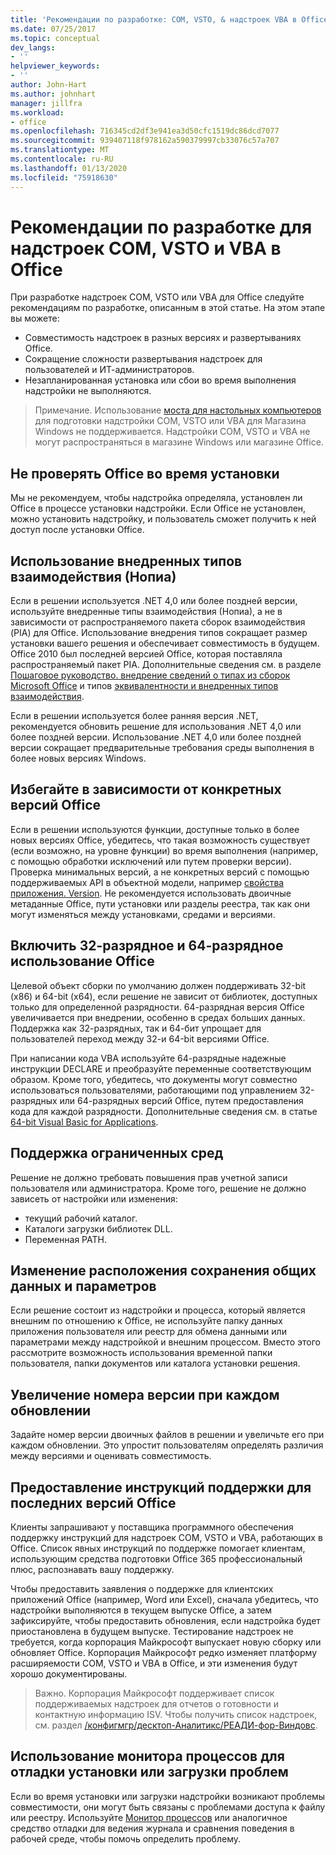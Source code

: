 ```yaml
---
title: 'Рекомендации по разработке: COM, VSTO, & надстроек VBA в Office'
ms.date: 07/25/2017
ms.topic: conceptual
dev_langs:
- ''
helpviewer_keywords:
- ''
author: John-Hart
ms.author: johnhart
manager: jillfra
ms.workload:
- office
ms.openlocfilehash: 716345cd2df3e941ea3d50cfc1519dc86dcd7077
ms.sourcegitcommit: 939407118f978162a590379997cb33076c57a707
ms.translationtype: MT
ms.contentlocale: ru-RU
ms.lasthandoff: 01/13/2020
ms.locfileid: "75918630"
---
```

# <a name="development-best-practices-for-com-vsto-and-vba-add-ins-in-office"></a>Рекомендации по разработке для надстроек COM, VSTO и VBA в Office
  При разработке надстроек COM, VSTO или VBA для Office следуйте рекомендациям по разработке, описанным в этой статье.   На этом этапе вы можете:

- Совместимость надстроек в разных версиях и развертываниях Office.
- Сокращение сложности развертывания надстроек для пользователей и ИТ-администраторов.
- Незапланированная установка или сбои во время выполнения надстройки не выполняются.

>Примечание. Использование [моста для настольных компьютеров](/windows/uwp/porting/desktop-to-uwp-root) для подготовки надстройки COM, VSTO или VBA для Магазина Windows не поддерживается. Надстройки COM, VSTO и VBA не могут распространяться в магазине Windows или магазине Office.

## <a name="do-not-check-for-office-during-installation"></a>Не проверять Office во время установки
 Мы не рекомендуем, чтобы надстройка определяла, установлен ли Office в процессе установки надстройки. Если Office не установлен, можно установить надстройку, и пользователь сможет получить к ней доступ после установки Office.

## <a name="use-embedded-interop-types-nopia"></a>Использование внедренных типов взаимодействия (Нопиа)
Если в решении используется .NET 4,0 или более поздней версии, используйте внедренные типы взаимодействия (Нопиа), а не в зависимости от распространяемого пакета сборок взаимодействия (PIA) для Office. Использование внедрения типов сокращает размер установки вашего решения и обеспечивает совместимость в будущем. Office 2010 был последней версией Office, которая поставляла распространяемый пакет PIA. Дополнительные сведения см. в разделе [Пошаговое руководство. внедрение сведений о типах из сборок Microsoft Office](https://msdn.microsoft.com/library/ee317478.aspx) и типов [эквивалентности и внедренных типов взаимодействия](/windows/uwp/porting/desktop-to-uwp-root).

Если в решении используется более ранняя версия .NET, рекомендуется обновить решение для использования .NET 4,0 или более поздней версии. Использование .NET 4,0 или более поздней версии сокращает предварительные требования среды выполнения в более новых версиях Windows.

## <a name="avoid-depending-on-specific-office-versions"></a>Избегайте в зависимости от конкретных версий Office
Если в решении используются функции, доступные только в более новых версиях Office, убедитесь, что такая возможность существует (если возможно, на уровне функции) во время выполнения (например, с помощью обработки исключений или путем проверки версии). Проверка минимальных версий, а не конкретных версий с помощью поддерживаемых API в объектной модели, например [свойства приложения. Version](<xref:Microsoft.Office.Interop.Excel._Application.Version%2A>). Не рекомендуется использовать двоичные метаданные Office, пути установки или разделы реестра, так как они могут изменяться между установками, средами и версиями.

## <a name="enable-both-32-bit-and-64-bit-office-usage"></a>Включить 32-разрядное и 64-разрядное использование Office
Целевой объект сборки по умолчанию должен поддерживать 32-bit (x86) и 64-bit (x64), если решение не зависит от библиотек, доступных только для определенной разрядности. 64-разрядная версия Office увеличивается при внедрении, особенно в средах больших данных. Поддержка как 32-разрядных, так и 64-бит упрощает для пользователей переход между 32-и 64-bit версиями Office.

При написании кода VBA используйте 64-разрядные надежные инструкции DECLARE и преобразуйте переменные соответствующим образом. Кроме того, убедитесь, что документы могут совместно использоваться пользователями, работающими под управлением 32-разрядных или 64-разрядных версий Office, путем предоставления кода для каждой разрядности. Дополнительные сведения см. в статье [64-bit Visual Basic for Applications](/office/vba/Language/Concepts/Getting-Started/64-bit-visual-basic-for-applications-overview).

## <a name="support-restricted-environments"></a>Поддержка ограниченных сред
Решение не должно требовать повышения прав учетной записи пользователя или администратора. Кроме того, решение не должно зависеть от настройки или изменения:

- текущий рабочий каталог.
- Каталоги загрузки библиотек DLL.
- Переменная PATH.

## <a name="change-the-save-location-of-shared-data-and-settings"></a>Изменение расположения сохранения общих данных и параметров
Если решение состоит из надстройки и процесса, который является внешним по отношению к Office, не используйте папку данных приложения пользователя или реестр для обмена данными или параметрами между надстройкой и внешним процессом. Вместо этого рассмотрите возможность использования временной папки пользователя, папки документов или каталога установки решения.

## <a name="increment-the-version-number-with-each-update"></a>Увеличение номера версии при каждом обновлении
Задайте номер версии двоичных файлов в решении и увеличьте его при каждом обновлении. Это упростит пользователям определять различия между версиями и оценивать совместимость.

## <a name="provide-support-statements-for-the-latest-versions-of-office"></a>Предоставление инструкций поддержки для последних версий Office
Клиенты запрашивают у поставщика программного обеспечения поддержку инструкций для надстроек COM, VSTO и VBA, работающих в Office. Список явных инструкций по поддержке помогает клиентам, использующим средства подготовки Office 365 профессиональный плюс, распознавать вашу поддержку.

Чтобы предоставить заявления о поддержке для клиентских приложений Office (например, Word или Excel), сначала убедитесь, что надстройки выполняются в текущем выпуске Office, а затем зафиксируйте, чтобы предоставить обновления, если надстройка будет приостановлена в будущем выпуске. Тестирование надстроек не требуется, когда корпорация Майкрософт выпускает новую сборку или обновляет Office. Корпорация Майкрософт редко изменяет платформу расширяемости COM, VSTO и VBA в Office, и эти изменения будут хорошо документированы.

>Важно. Корпорация Майкрософт поддерживает список поддерживаемых надстроек для отчетов о готовности и контактную информацию ISV. Чтобы получить список надстроек, см. раздел [/конфигмгр/десктоп-Аналитикс/РЕАДИ-фор-Виндовс](/configmgr/desktop-analytics/ready-for-windows).

## <a name="use-process-monitor-to-help-debug-installation-or-loading-issues"></a>Использование монитора процессов для отладки установки или загрузки проблем
Если во время установки или загрузки надстройки возникают проблемы совместимости, они могут быть связаны с проблемами доступа к файлу или реестру. Используйте [Монитор процессов](/sysinternals/downloads/procmon) или аналогичное средство отладки для ведения журнала и сравнения поведения в рабочей среде, чтобы помочь определить проблему.
